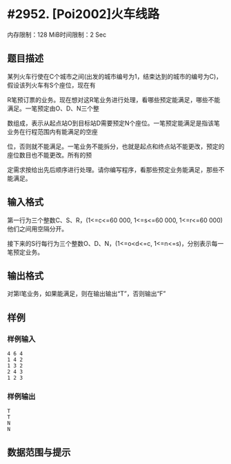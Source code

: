 # #2952. [Poi2002]火车线路

内存限制：128 MiB时间限制：2 Sec

## 题目描述

某列火车行使在C个城市之间(出发的城市编号为1，结束达到的城市的编号为C)，假设该列火车有S个座位，现在有

R笔预订票的业务。现在想对这R笔业务进行处理，看哪些预定能满足，哪些不能满足。一笔预定由O、D、N三个整

数组成，表示从起点站O到目标站D需要预定N个座位。一笔预定能满足是指该笔业务在行程范围内有能满足的空座

位，否则就不能满足。一笔业务不能拆分，也就是起点和终点站不能更改，预定的座位数目也不能更改。所有的预

定需求按给出先后顺序进行处理。请你编写程序，看那些预定业务能满足，那些不能满足。

## 输入格式

第一行为三个整数C、S、R，(1<=c<=60 000, 1<=s<=60 000, 1<=r<=60 000)他们之间用空隔分开。

接下来的S行每行为三个整数O、D、N，(1<=o<d<=c, 1<=n<=s)，分别表示每一笔预定业务。

## 输出格式

对第I笔业务，如果能满足，则在输出输出&ldquo;T&rdquo;，否则输出&ldquo;F&rdquo;

## 样例

### 样例输入

    
    4 6 4
    1 4 2
    1 3 2
    2 4 3
    1 2 3
    

### 样例输出

    
    T
    T
    N
    N
    

## 数据范围与提示
